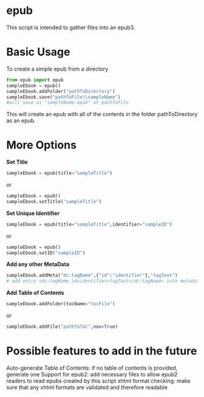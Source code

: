 # epub
This script is intended to gather files into an epub3.  

# Basic Usage
To create a simple epub from a directory

```python
from epub import epub
sampleEbook = epub()
sampleEbook.addFolder("pathToDirectory")
sampleEbook.save("pathToFile\\sampleName")
#will save as "sampleName.epub" at pathToFile
```
This will create an epub with all of the contents in the folder pathToDirectory as an epub.  

# More Options

**Set Title**
```python
sampleEbook = epub(title="sampleTitle")
```
or
```python
sampleEbook = epub()
sampleEbook.setTitle("sampleTitle")
```

**Set Unique Identifier**
```python
sampleEbook = epub(title="sampleTitle",identifier="sampleID")
```
or
```python
sampleEbook = epub()
sampleEbook.setID("sampleID")
```

**Add any other MetaData**
```python
sampleEbook.addMeta("dc:tagName",{"id":"identifier"},"tagText")
# add entry <dc:tagName id=identifier>tagText</dc:tagName> into metadata element of content.opf
```

**Add Table of Contents**
```python
sampleEbook.addFolder(tocName="tocFile")
```
or
```python
sampleEbook.addFile("pathToToC",nav=True)
```

# Possible features to add in the future
Auto-generate Table of Contents: if no table of contents is provided, generate one
Support for epub2: add necessary files to allow epub2 readers to read epubs created by this script
xhtml format checking: make sure that any xhtml formats are validated and therefore readable

